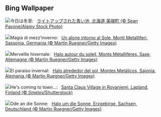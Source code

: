 ## Bing Wallpaper
![](https://www.bing.com/th?id=OHR.BluePond2024_JA-JP2198755551_UHD.jpg&w=1000)今日は冬至:&nbsp;&ensp;[ライトアップされた青い池, 北海道 美瑛町 (© Sean Pavone/Alamy Stock Photo)](https://www.bing.com/th?id=OHR.BluePond2024_JA-JP2198755551_UHD.jpg)
<br><br/>
![](https://www.bing.com/th?id=OHR.SolsticeHalo_IT-IT8535598523_UHD.jpg&w=1000)Magia di mezz’inverno:&nbsp;&ensp;[Un alone intorno al Sole, Monti Metalliferi, Sassonia, Germania (© Martin Ruegner/Getty Images)](https://www.bing.com/th?id=OHR.SolsticeHalo_IT-IT8535598523_UHD.jpg)
<br><br/>
![](https://www.bing.com/th?id=OHR.SolsticeHalo_FR-FR4955312327_UHD.jpg&w=1000)Merveille hivernale:&nbsp;&ensp;[Halo autour du soleil, Monts Métallifères, Saxe, Allemagne (© Martin Ruegner/Getty Images)](https://www.bing.com/th?id=OHR.SolsticeHalo_FR-FR4955312327_UHD.jpg)
<br><br/>
![](https://www.bing.com/th?id=OHR.SolsticeHalo_ES-ES1500540396_UHD.jpg&w=1000)El paraíso invernal:&nbsp;&ensp;[Halo alrededor del sol, Montes Metálicos, Sajonia, Alemania (© Martin Ruegner/Getty Images)](https://www.bing.com/th?id=OHR.SolsticeHalo_ES-ES1500540396_UHD.jpg)
<br><br/>
![](https://www.bing.com/th?id=OHR.SantaClausVillage_EN-GB5411562669_UHD.jpg&w=1000)He's coming to town...:&nbsp;&ensp;[Santa Claus Village in Rovaniemi, Lapland, Finland (© Smelov/Shutterstock)](https://www.bing.com/th?id=OHR.SantaClausVillage_EN-GB5411562669_UHD.jpg)
<br><br/>
![](https://www.bing.com/th?id=OHR.SolsticeHalo_DE-DE6991258679_UHD.jpg&w=1000)Ode an die Sonne:&nbsp;&ensp;[Halo um die Sonne, Erzgebirge, Sachsen, Deutschland (© Martin Ruegner/Getty Images)](https://www.bing.com/th?id=OHR.SolsticeHalo_DE-DE6991258679_UHD.jpg)
<br><br/>
